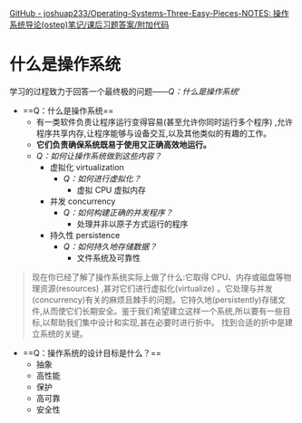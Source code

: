  [GitHub - joshuap233/Operating-Systems-Three-Easy-Pieces-NOTES: 操作系统导论(ostep)笔记/课后习题答案/附加代码](https://github.com/joshuap233/Operating-Systems-Three-Easy-Pieces-NOTES)

# 什么是操作系统

学习的过程致力于回答一个最终极的问题——*Q：什么是操作系统*‘

- ==Q：什么是操作系统==
    - 有一类软件负责让程序运行变得容易(甚至允许你同时运行多个程序) ,允许程序共享内存,让程序能够与设备交互,以及其他类似的有趣的工作。
    - **它们负责确保系统既易于使用又正确高效地运行。**
    - *Q：如何让操作系统做到这些内容？*
        - 虚拟化 virtualization
            - *Q：如何进行虚拟化？*
                - 虚拟 CPU 虚拟内存
        - 并发 concurrency
            - *Q：如何构建正确的并发程序？*
                - 处理并非以原子方式运行的程序
        - 持久性 persistence
            - *Q：如何持久地存储数据？*
                - 文件系统及可靠性

> 现在你已经了解了操作系统实际上做了什么:它取得 CPU、内存或磁盘等物理资源(resources) ,甚对它们进行虚拟化(virtualize) 。它处理与并发(concurrency)有关的麻烦且棘手的问题。它持久地(persistently)存储文件,从而使它们长期安全。鉴于我们希望建立这样一个系统,所以要有一些目标,以帮助我们集中设计和实现,甚在必要时进行折中。
找到合适的折中是建立系统的关键。

- ==Q：操作系统的设计目标是什么？==
	- 抽象
	- 高性能
	- 保护
	- 高可靠
	- 安全性

